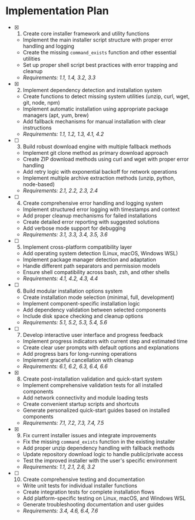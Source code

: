 # Implementation Plan

- [x] 1. Create core installer framework and utility functions

  - Implement the main installer script structure with proper error handling and logging
  - Create the missing `command_exists` function and other essential utilities
  - Set up proper shell script best practices with error trapping and cleanup
  - _Requirements: 1.1, 1.4, 3.2, 3.3_

- [x] 2. Implement dependency detection and installation system

  - Create functions to detect missing system utilities (unzip, curl, wget, git, node, npm)
  - Implement automatic installation using appropriate package managers (apt, yum, brew)
  - Add fallback mechanisms for manual installation with clear instructions
  - _Requirements: 1.1, 1.2, 1.3, 4.1, 4.2_

- [ ] 3. Build robust download engine with multiple fallback methods

  - Implement git clone method as primary download approach
  - Create ZIP download methods using curl and wget with proper error handling
  - Add retry logic with exponential backoff for network operations
  - Implement multiple archive extraction methods (unzip, python, node-based)
  - _Requirements: 2.1, 2.2, 2.3, 2.4_

- [ ] 4. Create comprehensive error handling and logging system

  - Implement structured error logging with timestamps and context
  - Add proper cleanup mechanisms for failed installations
  - Create detailed error reporting with suggested solutions
  - Add verbose mode support for debugging
  - _Requirements: 3.1, 3.3, 3.4, 3.5, 3.6_

- [ ] 5. Implement cross-platform compatibility layer

  - Add operating system detection (Linux, macOS, Windows WSL)
  - Implement package manager detection and adaptation
  - Handle different path separators and permission models
  - Ensure shell compatibility across bash, zsh, and other shells
  - _Requirements: 4.1, 4.2, 4.3, 4.4_

- [ ] 6. Build modular installation options system

  - Create installation mode selection (minimal, full, development)
  - Implement component-specific installation logic
  - Add dependency validation between selected components
  - Include disk space checking and cleanup options
  - _Requirements: 5.1, 5.2, 5.3, 5.4, 5.6_

- [ ] 7. Develop interactive user interface and progress feedback

  - Implement progress indicators with current step and estimated time
  - Create clear user prompts with default options and explanations
  - Add progress bars for long-running operations
  - Implement graceful cancellation with cleanup
  - _Requirements: 6.1, 6.2, 6.3, 6.4, 6.6_

- [x] 8. Create post-installation validation and quick-start system

  - Implement comprehensive validation tests for all installed components
  - Add network connectivity and module loading tests
  - Create convenient startup scripts and shortcuts
  - Generate personalized quick-start guides based on installed components
  - _Requirements: 7.1, 7.2, 7.3, 7.4, 7.5_

- [x] 9. Fix current installer issues and integrate improvements

  - Fix the missing `command_exists` function in the existing installer
  - Add proper unzip dependency handling with fallback methods
  - Update repository download logic to handle public/private access
  - Test the improved installer with the user's specific environment
  - _Requirements: 1.1, 2.1, 2.6, 3.2_

- [ ] 10. Create comprehensive testing and documentation
  - Write unit tests for individual installer functions
  - Create integration tests for complete installation flows
  - Add platform-specific testing on Linux, macOS, and Windows WSL
  - Generate troubleshooting documentation and user guides
  - _Requirements: 3.4, 4.6, 6.4, 7.6_
